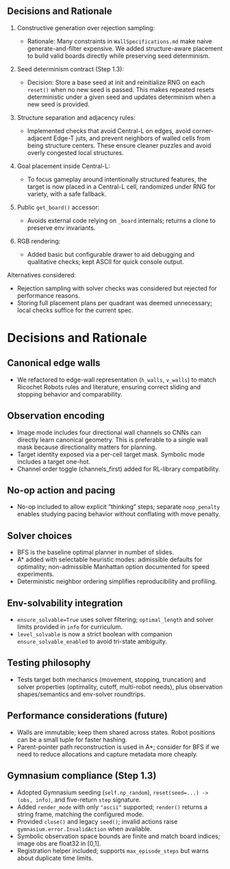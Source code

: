 ## Decisions and Rationale

1) Constructive generation over rejection sampling:
   - Rationale: Many constraints in `WallSpecifications.md` make naive generate-and-filter expensive. We added structure-aware placement to build valid boards directly while preserving seed determinism.

2) Seed determinism contract (Step 1.3):
   - Decision: Store a base seed at init and reinitialize RNG on each `reset()` when no new seed is passed. This makes repeated resets deterministic under a given seed and updates determinism when a new seed is provided.

3) Structure separation and adjacency rules:
   - Implemented checks that avoid Central-L on edges, avoid corner-adjacent Edge-T juts, and prevent neighbors of walled cells from being structure centers. These ensure cleaner puzzles and avoid overly congested local structures.

4) Goal placement inside Central-L:
   - To focus gameplay around intentionally structured features, the target is now placed in a Central-L cell, randomized under RNG for variety, with a safe fallback.

5) Public `get_board()` accessor:
   - Avoids external code relying on `_board` internals; returns a clone to preserve env invariants.

6) RGB rendering:
   - Added basic but configurable drawer to aid debugging and qualitative checks; kept ASCII for quick console output.

Alternatives considered:
   - Rejection sampling with solver checks was considered but rejected for performance reasons.
   - Storing full placement plans per quadrant was deemed unnecessary; local checks suffice for the current spec.
# Decisions and Rationale

## Canonical edge walls
- We refactored to edge-wall representation (`h_walls`, `v_walls`) to match Ricochet Robots rules and literature, ensuring correct sliding and stopping behavior and comparability.

## Observation encoding
- Image mode includes four directional wall channels so CNNs can directly learn canonical geometry. This is preferable to a single wall mask because directionality matters for planning.
- Target identity exposed via a per-cell target mask. Symbolic mode includes a target one-hot.
- Channel order toggle (channels_first) added for RL-library compatibility.

## No-op action and pacing
- No-op included to allow explicit “thinking” steps; separate `noop_penalty` enables studying pacing behavior without conflating with move penalty.

## Solver choices
- BFS is the baseline optimal planner in number of slides.
- A* added with selectable heuristic modes: admissible defaults for optimality; non-admissible Manhattan option documented for speed experiments.
- Deterministic neighbor ordering simplifies reproducibility and profiling.

## Env-solvability integration
- `ensure_solvable=True` uses solver filtering; `optimal_length` and solver limits provided in `info` for curriculum.
- `level_solvable` is now a strict boolean with companion `ensure_solvable_enabled` to avoid tri-state ambiguity.

## Testing philosophy
- Tests target both mechanics (movement, stopping, truncation) and solver properties (optimality, cutoff, multi-robot needs), plus observation shapes/semantics and env-solver roundtrips.

## Performance considerations (future)
- Walls are immutable; keep them shared across states. Robot positions can be a small tuple for faster hashing.
- Parent-pointer path reconstruction is used in A*; consider for BFS if we need to reduce allocations and capture metadata more cheaply.

## Gymnasium compliance (Step 1.3)
- Adopted Gymnasium seeding (`self.np_random`), `reset(seed=...) -> (obs, info)`, and five-return `step` signature.
- Added `render_mode` with only `"ascii"` supported; `render()` returns a string frame, matching the configured mode.
- Provided `close()` and legacy `seed()`; invalid actions raise `gymnasium.error.InvalidAction` when available.
- Symbolic observation space bounds are finite and match board indices; image obs are float32 in [0,1].
- Registration helper included; supports `max_episode_steps` but warns about duplicate time limits.
